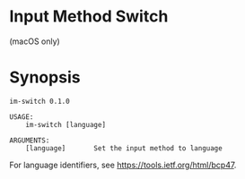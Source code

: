 # Input Method Switch

(macOS only)

# Synopsis

```
im-switch 0.1.0

USAGE:
    im-switch [language]

ARGUMENTS:
    [language]       Set the input method to language
```

For language identifiers, see https://tools.ietf.org/html/bcp47.

